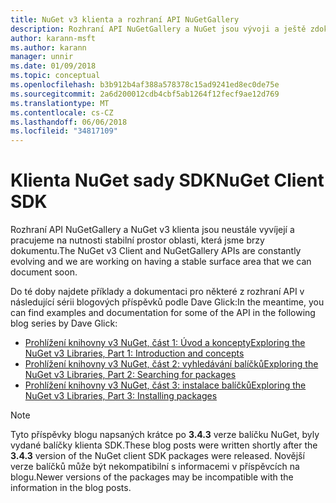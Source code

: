 ```yaml
---
title: NuGet v3 klienta a rozhraní API NuGetGallery
description: Rozhraní API NuGetGallery a NuGet jsou vývoji a ještě zdokumentovaných, ale příklady jsou k dispozici na blogu Dave Glick.
author: karann-msft
ms.author: karann
manager: unnir
ms.date: 01/09/2018
ms.topic: conceptual
ms.openlocfilehash: b3b912b4af388a578378c15ad9241ed8ec0de75e
ms.sourcegitcommit: 2a6d200012cdb4cbf5ab1264f12fecf9ae12d769
ms.translationtype: MT
ms.contentlocale: cs-CZ
ms.lasthandoff: 06/06/2018
ms.locfileid: "34817109"
---
```

# <a name="nuget-client-sdk"></a><span data-ttu-id="74ec3-103">Klienta NuGet sady SDK</span><span class="sxs-lookup"><span data-stu-id="74ec3-103">NuGet Client SDK</span></span>

<span data-ttu-id="74ec3-104">Rozhraní API NuGetGallery a NuGet v3 klienta jsou neustále vyvíjejí a pracujeme na nutnosti stabilní prostor oblasti, která jsme brzy dokumentu.</span><span class="sxs-lookup"><span data-stu-id="74ec3-104">The NuGet v3 Client and NuGetGallery APIs are constantly evolving and we are working on having a stable surface area that we can document soon.</span></span>

<span data-ttu-id="74ec3-105">Do té doby najdete příklady a dokumentaci pro některé z rozhraní API v následující sérii blogových příspěvků podle Dave Glick:</span><span class="sxs-lookup"><span data-stu-id="74ec3-105">In the meantime, you can find examples and documentation for some of the API in the following blog series by Dave Glick:</span></span>

- [<span data-ttu-id="74ec3-106">Prohlížení knihovny v3 NuGet, část 1: Úvod a koncepty</span><span class="sxs-lookup"><span data-stu-id="74ec3-106">Exploring the NuGet v3 Libraries, Part 1: Introduction and concepts</span></span>](http://daveaglick.com/posts/exploring-the-nuget-v3-libraries-part-1)
- [<span data-ttu-id="74ec3-107">Prohlížení knihovny v3 NuGet, část 2: vyhledávání balíčků</span><span class="sxs-lookup"><span data-stu-id="74ec3-107">Exploring the NuGet v3 Libraries, Part 2: Searching for packages</span></span>](http://daveaglick.com/posts/exploring-the-nuget-v3-libraries-part-2)
- [<span data-ttu-id="74ec3-108">Prohlížení knihovny v3 NuGet, část 3: instalace balíčků</span><span class="sxs-lookup"><span data-stu-id="74ec3-108">Exploring the NuGet v3 Libraries, Part 3: Installing packages</span></span>](http://daveaglick.com/posts/exploring-the-nuget-v3-libraries-part-3)

> [!Note]
> <span data-ttu-id="74ec3-109">Tyto příspěvky blogu napsaných krátce po **3.4.3** verze balíčku NuGet, byly vydané balíčky klienta SDK.</span><span class="sxs-lookup"><span data-stu-id="74ec3-109">These blog posts were written shortly after the **3.4.3** version of the NuGet client SDK packages were released.</span></span>
> <span data-ttu-id="74ec3-110">Novější verze balíčků může být nekompatibilní s informacemi v příspěvcích na blogu.</span><span class="sxs-lookup"><span data-stu-id="74ec3-110">Newer versions of the packages may be incompatible with the information in the blog posts.</span></span>
